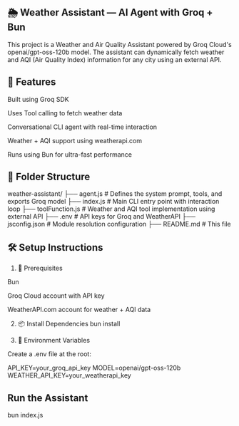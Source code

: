 ## 🌦️ Weather Assistant — AI Agent with Groq + Bun

This project is a Weather and Air Quality Assistant powered by Groq Cloud's openai/gpt-oss-120b model. The assistant can dynamically fetch weather and AQI (Air Quality Index) information for any city using an external API.

## 🧠 Features

Built using Groq SDK

Uses Tool calling to fetch weather data

Conversational CLI agent with real-time interaction

Weather + AQI support using weatherapi.com

Runs using Bun for ultra-fast performance

## 📁 Folder Structure
weather-assistant/
├── agent.js           # Defines the system prompt, tools, and exports Groq model
├── index.js           # Main CLI entry point with interaction loop
├── toolFunction.js    # Weather and AQI tool implementation using external API
├── .env               # API keys for Groq and WeatherAPI
├── jsconfig.json      # Module resolution configuration
├── README.md          # This file

## 🛠️ Setup Instructions
1. 🧱 Prerequisites

Bun

Groq Cloud account with API key

WeatherAPI.com account for weather + AQI data

2. 📦 Install Dependencies
bun install

3. 🔐 Environment Variables

Create a .env file at the root:

API_KEY=your_groq_api_key
MODEL=openai/gpt-oss-120b
WEATHER_API_KEY=your_weatherapi_key

## Run the Assistant
bun index.js


